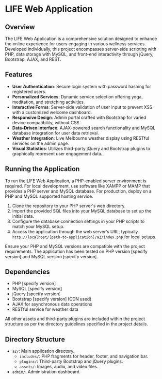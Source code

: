 # LIFE Web Application

## Overview
The LIFE Web Application is a comprehensive solution designed to enhance the online experience for users engaging in various wellness services. Developed individually, this project encompasses server-side scripting with PHP, data storage with MySQL, and front-end interactivity through jQuery, Bootstrap, AJAX, and REST.

## Features
- **User Authentication**: Secure login system with password hashing for registered users.
- **Personalized Services**: Dynamic service selection offering yoga, meditation, and stretching activities.
- **Interactive Forms**: Server-side validation of user input to prevent XSS with a customized welcome dashboard.
- **Responsive Design**: Admin portal crafted with Bootstrap for varied device compatibility, without CSS.
- **Data-Driven Interface**: AJAX-powered search functionality and MySQL database integration for user data retrieval.
- **Weather Integration**: Live Melbourne weather display using RESTful services on the admin page.
- **Visual Statistics**: Utilizes third-party jQuery and Bootstrap plugins to graphically represent user engagement data.

## Running the Application
To run the LIFE Web Application, a PHP-enabled server environment is required. For local development, use software like XAMPP or MAMP that provides a PHP server and MySQL database. For production, deploy on a PHP and MySQL supported hosting service.

1. Clone the repository to your PHP server's web directory.
2. Import the provided SQL files into your MySQL database to set up the initial data.
3. Configure the database connection settings in your PHP scripts to match your MySQL setup.
4. Access the application through the web server's URL, typically `http://localhost/[path-to-application]/a2/index.php` for local setups.

Ensure your PHP and MySQL versions are compatible with the project requirements. The application has been tested on PHP version [specify version] and MySQL version [specify version].

## Dependencies
- PHP [specify version]
- MySQL [specify version]
- jQuery [specify version]
- Bootstrap [specify version] (CDN used)
- AJAX for asynchronous data operations
- RESTful service for weather data

All other assets and third-party plugins are included within the project structure as per the directory guidelines specified in the project details.

## Directory Structure
- `a2/`: Main application directory.
  - `includes/`: PHP fragments for header, footer, and navigation bar.
  - `plugins/`: Third-party Bootstrap and jQuery plugins.
  - `assets/`: Images, audio, and video files.
- `admin/`: Administration dashboard.
